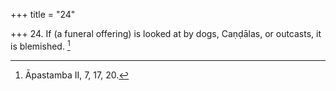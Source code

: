 +++
title = "24"

+++
24. If (a funeral offering) is looked at by dogs, Caṇḍālas, or outcasts, it is blemished. [^19] 


[^19]:  Āpastamba II, 7, 17, 20.
